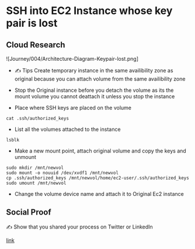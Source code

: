 <!-- This is a template you can use for quick progress days. It removes a lot of the steps we encourage you to share in the longer template 000-DAY-ARTICLE-LONG-TEMPLATE.MD-->

# SSH into EC2 Instance whose key pair is lost

## Cloud Research
![Journey/004/Architecture-Diagram-Keypair-lost.png]
- ✍️ Tips Create temporary instance in the same availibility zone as original because you can attach volume from the same availibility zone 
- Stop the Original instance before you detach the volume as its the mount volume you cannot deattach it unless you stop the instance 
 
-  Place where SSH keys are placed on the volume

```
cat .ssh/authorized_keys 
```
-  List all the volumes attached to the instance 

```
lsblk
```
-  Make a new mount point, attach original volume and copy the keys and unmount

```
sudo mkdir /mnt/newvol
sudo mount -o nouuid /dev/xvdf1 /mnt/newvol
cp .ssh/authorized_keys /mnt/newvol/home/ec2-user/.ssh/authorized_keys
sudo umount /mnt/newvol
```
-  Change the volume device name and attach it to Original Ec2 instance 

## Social Proof

✍️ Show that you shared your process on Twitter or LinkedIn

[link](link)
